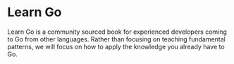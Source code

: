 # Learn Go

Learn Go is a community sourced book for experienced developers coming to Go from other languages.  Rather than focusing on teaching fundamental patterns, we will focus on how to apply the knowledge you already have to Go.
